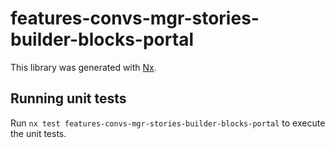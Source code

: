 # features-convs-mgr-stories-builder-blocks-portal

This library was generated with [Nx](https://nx.dev).

## Running unit tests

Run `nx test features-convs-mgr-stories-builder-blocks-portal` to execute the unit tests.
